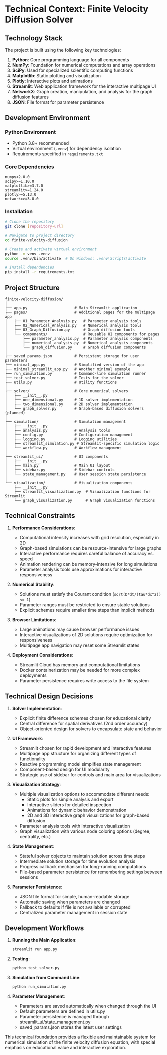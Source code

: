 # Technical Context: Finite Velocity Diffusion Solver

## Technology Stack

The project is built using the following key technologies:

1. **Python**: Core programming language for all components
2. **NumPy**: Foundation for numerical computations and array operations
3. **SciPy**: Used for specialized scientific computing functions
4. **Matplotlib**: Static plotting and visualization
5. **Plotly**: Interactive plots and animations
6. **Streamlit**: Web application framework for the interactive multipage UI
7. **NetworkX**: Graph creation, manipulation, and analysis for the graph diffusion features
8. **JSON**: File format for parameter persistence

## Development Environment

### Python Environment

- Python 3.8+ recommended
- Virtual environment (`.venv`) for dependency isolation
- Requirements specified in `requirements.txt`

### Core Dependencies

```
numpy<2.0.0
scipy>=1.10.0
matplotlib>=3.7.0
streamlit>=1.24.0
plotly>=5.13.0
networkx>=3.0.0
```

### Installation

```bash
# Clone the repository
git clone [repository-url]

# Navigate to project directory
cd finite-velocity-diffusion

# Create and activate virtual environment
python -m venv .venv
source .venv/bin/activate  # On Windows: .venv\Scripts\activate

# Install dependencies
pip install -r requirements.txt
```

## Project Structure

```
finite-velocity-diffusion/
│
├── app.py                     # Main Streamlit application
├── pages/                     # Additional pages for the multipage app
│   ├── 01_Parameter_Analysis.py   # Parameter analysis tools
│   ├── 02_Numerical_Analysis.py   # Numerical analysis tools
│   ├── 03_Graph_Diffusion.py      # Graph diffusion tools
│   └── components/                # Reusable UI components for pages
│       ├── parameter_analysis.py  # Parameter analysis components
│       ├── numerical_analysis.py  # Numerical analysis components
│       └── graph_diffusion.py     # Graph diffusion components
│
├── saved_params.json          # Persistent storage for user parameters
├── minimal_app.py             # Simplified version of the app
├── minimal_streamlit_app.py   # Another minimal example
├── run_simulation.py          # Command-line simulation runner
├── test_solver.py             # Tests for the solver
├── utils.py                   # Utility functions
│
├── solver/                    # Core numerical solvers
│   ├── __init__.py
│   ├── one_dimensional.py     # 1D solver implementation
│   ├── two_dimensional.py     # 2D solver implementation
│   └── graph_solver.py        # Graph-based diffusion solvers (planned)
│
├── simulation/                # Simulation management
│   ├── __init__.py
│   ├── analysis.py            # Analysis tools
│   ├── config.py              # Configuration management
│   ├── logging.py             # Logging utilities
│   ├── streamlit_simulation.py # Streamlit-specific simulation logic
│   └── workflow.py            # Workflow management
│
├── streamlit_ui/              # UI components
│   ├── __init__.py
│   ├── main.py                # Main UI layout
│   ├── sidebar.py             # Sidebar controls
│   └── state_management.py    # User session state persistence
│
└── visualization/             # Visualization components
    ├── __init__.py
    ├── streamlit_visualization.py  # Visualization functions for Streamlit
    └── graph_visualization.py      # Graph visualization functions
```

## Technical Constraints

1. **Performance Considerations**:
   - Computational intensity increases with grid resolution, especially in 2D
   - Graph-based simulations can be resource-intensive for large graphs
   - Interactive performance requires careful balance of accuracy vs. speed
   - Animation rendering can be memory-intensive for long simulations
   - Parameter analysis tools use approximations for interactive responsiveness

2. **Numerical Stability**:
   - Solutions must satisfy the Courant condition (`sqrt(D*dt/(tau*dx^2)) <= 1`)
   - Parameter ranges must be restricted to ensure stable solutions
   - Explicit schemes require smaller time steps than implicit methods

3. **Browser Limitations**:
   - Large animations may cause browser performance issues
   - Interactive visualizations of 2D solutions require optimization for responsiveness
   - Multipage app navigation may reset some Streamlit states

4. **Deployment Considerations**:
   - Streamlit Cloud has memory and computational limitations
   - Docker containerization may be needed for more complex deployments
   - Parameter persistence requires write access to the file system

## Technical Design Decisions

1. **Solver Implementation**:
   - Explicit finite difference schemes chosen for educational clarity
   - Central difference for spatial derivatives (2nd order accuracy)
   - Object-oriented design for solvers to encapsulate state and behavior

2. **UI Framework**:
   - Streamlit chosen for rapid development and interactive features
   - Multipage app structure for organizing different types of functionality
   - Reactive programming model simplifies state management
   - Component-based design for UI modularity
   - Strategic use of sidebar for controls and main area for visualizations

3. **Visualization Strategy**:
   - Multiple visualization options to accommodate different needs:
     - Static plots for simple analysis and export
     - Interactive sliders for detailed inspection
     - Animations for dynamic behavior demonstration
     - 2D and 3D interactive graph visualizations for graph-based diffusion
   - Parameter analysis tools with interactive visualization
   - Graph visualization with various node coloring options (degree, centrality, etc.)

4. **State Management**:
   - Stateful solver objects to maintain solution across time steps
   - Intermediate solution storage for time evolution analysis
   - Progress callback mechanism for long-running computations
   - File-based parameter persistence for remembering settings between sessions

5. **Parameter Persistence**:
   - JSON file format for simple, human-readable storage
   - Automatic saving when parameters are changed
   - Fallback to defaults if file is not available or corrupted
   - Centralized parameter management in session state

## Development Workflows

1. **Running the Main Application**:
   ```bash
   streamlit run app.py
   ```

2. **Testing**:
   ```bash
   python test_solver.py
   ```

3. **Simulation from Command Line**:
   ```bash
   python run_simulation.py
   ```

4. **Parameter Management**:
   - Parameters are saved automatically when changed through the UI
   - Default parameters are defined in utils.py
   - Parameter persistence is managed through streamlit_ui/state_management.py
   - saved_params.json stores the latest user settings

This technical foundation provides a flexible and maintainable system for numerical simulation of the finite velocity diffusion equation, with special emphasis on educational value and interactive exploration.
